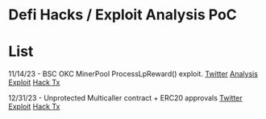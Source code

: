 # Defi Hacks / Exploit Analysis PoC

# List  

11/14/23 - BSC OKC MinerPool ProcessLpReward() exploit. [Twitter](https://twitter.com/bbbb/status/1724320628533039428) [Analysis](https://github.com/lcfr-eth/defihacks/blob/master/analysis/BSC-OKC-ProcessLpReward.md) [Exploit](https://github.com/lcfr-eth/defihacks/blob/master/test/OKCProcessLpReward.sol) [Hack Tx](https://bscscan.com/tx/0xd85c603f71bb84437bc69b21d785f982f7630355573566fa365dbee4cd236f08)  

12/31/23 - Unprotected Multicaller contract + ERC20 approvals [Twitter](https://twitter.com/bbbb/status/1740699504721215652) [Exploit](https://github.com/lcfr-eth/defihacks/blob/master/test/MultilCaller.sol) [Hack Tx](https://etherscan.io/tx/0x2fcef02ffcebd7707a81fedeed99f16fa99e7f0bcce3dadda823fe9dddebcb34)  
